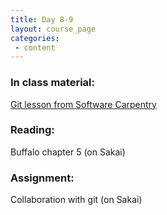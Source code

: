 ```yaml
---
title: Day 8-9
layout: course_page
categories:
 - content
---
```


### In class material: 
[Git lesson from Software Carpentry](http://swcarpentry.github.io/git-novice/)

### Reading:

Buffalo chapter 5 (on Sakai)  

### Assignment:

Collaboration with git (on Sakai)
